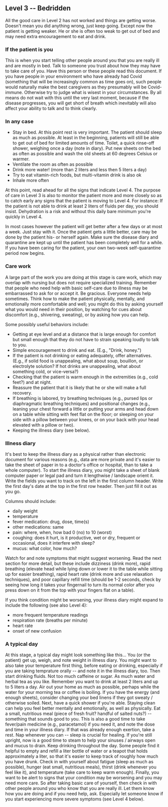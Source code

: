 ## Level 3 -- Bedridden

All the good care in Level 2 has not worked and things are getting worse. Doesn't mean you did anything wrong, just keep going. Except now the patient is getting weaker. He or she is often too weak to get out of bed and may need extra encouragement to eat and drink. 

### If the patient is you

This is when you start telling other people around you that you are really ill and are mostly in bed. Talk to someone you trust about how they may have to take care of you. Have this person or these people read this document. If you have people in your environment who have already had Covid (something that will be increasingly common as time goes on), such people would naturally make the best caregivers as they presumably will be Covid-immune. Otherwise try to judge what is wisest in your circumstances. By all means do not wait with this until the very last moment, because if the disease progresses, you will get short of breath which inevitably will also affect your ability to talk and to think clearly.

### In any case

* Stay in bed. At this point rest is very important. The patient should sleep as much as possible. At least in the beginning, patients will still be able to get out of bed for limited amounts of time. Toilet, a quick rinse-off shower, weighing once a day (note in diary). Put new sheets on the bed as often as possible and wash the old sheets at 60 degrees Celsius or warmer.
* Ventilate the room as often as possible
* Drink more water! (more than 2 liters and less then 5 liters a day)
* Try to eat vitamin-rich foods, but multi-vitamin drink is also ok 
* Inhale more often 

At this point, read ahead for all the signs that indicate Level 4. The purpose of care in Level 3 is also to monitor the patient more and more closely so as to catch early any signs that the patient is moving to Level 4. For instance: If the patient is not able to drink at least 2 liters of fluids per day, you should insist. Dehydration is a risk and without this daily bare minimum you're quickly in Level 4.

In most cases however the patient will get better after a few days or at most a week. Just stay with it. Once the patient gets a little better, care may be done by the patient his- or herself again. Make sure the disease diary and quarantine are kept up until the patient has been completely well for a while. If you have been caring for the patient, your own two-week self-quarantine period now begins.

### Care work

A large part of the work you are doing at this stage is care work, which may overlap with nursing but does not require specialized training. Remember that people who need help with basic self-care due to illness may be embarrassed to ask for or accept it. Be gracious. Everyone needs help sometimes. Think how to make the patient physically, mentally, and emotionally more comfortable and well; you might do this by asking yourself what you would need in their position, by watching for cues about discomfort (e.g., shivering, sweating), or by asking how you can help. 

Some possibly useful behaviors include:
* Getting at eye level and at a distance that is large enough for comfort but small enough that they do not have to strain speaking loudly to talk to you. 
* Simple encouragement to drink and eat. (E.g., "Drink, honey.") 
* If the patient is not drinking or eating adequately, offer alternatives. (E.g., if solid food is unappealing, what about soup, bouillon, or electrolyte solution? If hot drinks are unappealing, what about something cold, or vice-versa?) 
* Checking that the patient is warm enough in the extremities (e.g., cold feet?) and at night. 
* Reassure the patient that it is likely that he or she will make a full recovery. 
* If breathing is labored, try breathing techniques (e.g., pursed lips or diaphragmatic breathing techniques) and positional changes (e.g., leaning your chest forward a little or putting your arms and head down on a table while sitting with feet flat on the floor; or sleeping on your side with a pillow between your knees, or on your back with your head elevated with a pillow or two). 
* Keeping the illness diary (see below).


### Illness diary

It's best to keep the illness diary as a physical rather than electronic document for various reasons (e.g., data are more private and it's easier to take the sheet of paper in to a doctor's office or hospital, than to take a whole computer). To start the illness diary, you might take a sheet of blank computer paper or legal pad and turn it lengthwise / landscape orient it. Write the fields you want to track on the left in the first column header. Write the first day's date at the top in the first row header. Then just fill it out as you go. 

Columns should include: 
- daily weight
- temperature
- fever medication: drug, dose, time(s)
- other medications: same
- pain: where, when, how bad 0 (no) to 10 (worst)
- coughing: does it hurt, is it productive, wet or dry, frequent or occasional, does it interfere with sleep?
- mucus: what color, how much?

Watch for and note symptoms that might suggest worsening. Read the next section for more detail, but these include dizziness (drink more), rapid breathing (elevate head while lying down or lower it to the table while sitting up for easier breathing), rapid heart rate (drink more and use relaxation techniques), and poor capillary refill time (should be 1-2 seconds, check by seeing how long it takes your fingernail to turn its normal color after you press down on it from the top with your fingers flat on a table). 

If you think condition might be worsening, your illness diary might expand to include the following (see also Level 4): 
- more frequent temperature readings
- respiration rate (breaths per minute)
- heart rate
- onset of new confusion



### A typical day

At this stage, a typical day might look something like this... You (or the patient) get up, weigh, and note weight in illness diary. You might want to also take your temperature first thing, before eating or drinking, especially if you are taking temprature orally -- and note it in the illness diary, too. Then start drinking fluids. Not too much caffeine or sugar. As much water and herbal tea as you like. Remember you want to drink at least 2 liters and up to 5 liters a day. Air out your home as much as possible, perhaps while the water for your morning tea or coffee is boiling.  If you have the energy (and enough sheets), consider changing your bed linens if they got sweaty / otherwise soiled. Next, have a quick shower if you're able. Staying clean can help you feel better mentally and emotionally, as well as physically. Eat a small, nutritious meal (piece of fresh fruit? handful of salted nuts?) -- something that sounds good to you. This is also a good time to take fever/pain medicine (e.g., paracetamol) if you need it, and note the dose and time in your illness diary. If that was already enough exertion, take a rest. Nap whenever you can -- sleep is crucial for healing. If you're still upright, now is a good time to steam to help your sinuses / airways open and mucus to drain. Keep drinking throughout the day. Some people find it helpful to empty and refill a liter bottle of water or a teapot that holds approximately a liter, so that it's easier to keep track of roughly how much you have drunk. Check in with yourself about fatigue (sleep as much as possible), hunger (eat small, nutritious meals), thirst (drink whenever you feel like it), and temperature (take care to keep warm enough). Finally, you want to be alert to signs that your condition may be worsening and you may need more care. So after taking basic care of yourself, then check in with other people around you who know that you are really ill. Let them know how you are doing and if you need help, ask. Especially let someone know if you start experiencing more severe symptoms (see Level 4 below). 
